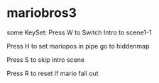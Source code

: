 # mariobros3

some KeySet:
Press W to Switch Intro to scene1-1

Press H to set mariopos in pipe go to hiddenmap

Press S to skip intro scene

Press R to reset if mario fall out
